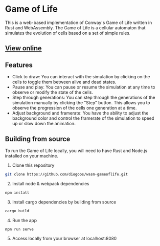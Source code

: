 # Game of Life
This is a web-based implementation of Conway's Game of Life written in Rust and WebAssembly. The Game of Life is a cellular automaton that simulates the evolution of cells based on a set of simple rules.

## [View online](https://diogoos.github.io/wasm-gameoflife/)

## Features
* Click to draw: You can interact with the simulation by clicking on the cells to toggle them between alive and dead states.
* Pause and play: You can pause or resume the simulation at any time to observe or modify the state of the cells.
* Step through generations: You can step through the generations of the simulation manually by clicking the "Step" button. This allows you to observe the progression of the cells one generation at a time.
* Adjust background and framerate: You have the ability to adjust the background color and control the framerate of the simulation to speed up or slow down the animation.

## Building from source
To run the Game of Life locally, you will need to have Rust and Node.js installed on your machine.

1. Clone this repository
```bash
git clone https://github.com/diogoos/wasm-gameoflife.git
```
2. Install node & webpack dependencies
```bash
npm install
```
3. Install cargo dependencies by building from source
```bash
cargo build
```
4. Run the app
```bash
npm run serve
```
5. Access locally from your browser at localhost:8080

